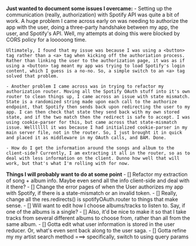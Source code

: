 **Just wanted to document some issues I overcame:**
    - Setting up the communication (really, authorization) with Spotify API was quite a bit of work. A huge problem I came across early on was needing to authorize the app with the user, doing a three-party handshake between my app, the user, and Spotify's API. Well, my attempts at doing this were blocked by CORS policy for a looooong time. 

    Ultimately, I found that my issue was because I was using a <button> tag rather than a <a> tag when kicking off the authoriation process. Rather than linking the user to the authorization page, it was as if using a <button> tag meant my app was trying to load Spotify's login content, which I guess is a no-no. So, a simple switch to an <a> tag solved that problem.

    - Another problem I came across was in trying to refactor my authorization router. Moving all the Spotify OAuth stuff into it's own router to clean things up, I came across an issue with state mismatch. State is a randomized string made upon each call to the authorize endpoint, that Spotify then sends back upon redirecting the user to my app. I can then check that state they send back with my own stored state, and if the two match then the redirect is safe to accept. I was using cookie-parser for this, but came across that state-mismatch issue. Welllllll it was because I had initialized cookie-parser in my main server file, not in the router. So, I just brought it in quick and placed it as middleware in my OAuth calls, and BAM. Done.

    - How do I get the information around the songs and album to the client-side? Currently, I am extracting it all in the router, so as to deal with less information on the client. Dunno how well that will work, but that's what I'm rolling with for now.





**Things I will probably want to do at some point**
    - [] Refactor my extraction of song + album info. Maybe even send all the info client-side and deal with it there?
    - [] Change the error pages of when the User authorizes my app with Spotify, if there is a state-mismatch or an invalid token.
    - [] Really, change all the res.redirects() is spotifyOAuth.router to things that make sense.
    - [] Will want to edit how I choose albums/tracks to listen to. Say, if one of the albums is a single? 
        - [] Also, it'd be nice to make it so that I take tracks from several different albums to choose from, rather than all from the same album.
    - [] Gotta edit what user information is stored in the user reducer. Or, what's even sent back along to the user saga.
    - [] Gotta refine my my artist search method ===> specifically, switch to using query params